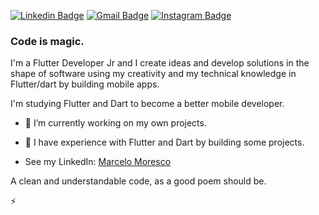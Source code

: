 [![Linkedin Badge](https://img.shields.io/badge/-LinkedIn-blue?style=flat&logo=Linkedin&logoColor=white&link=https://www.linkedin.com/in/marcelo-adriel-moresco-a32104179/)](https://www.linkedin.com/in/marcelo-adriel-moresco-a32104179/)
[![Gmail Badge](https://img.shields.io/badge/-Gmail-c14438?style=flat&logo=Gmail&logoColor=white&link=mailto:marcelomoresco0@gmail.com)](mailto:marcelomoresco0@gmail.com)
[![Instagram Badge](https://img.shields.io/badge/-Instagram-C13584?style=flat&labelColor=C13584&logo=instagram&logoColor=white&link=https://www.instagram.com/marcelomoresco/)](https://www.instagram.com/marcelomoresco/)

### Code is magic.

I'm a Flutter Developer Jr and I create ideas and develop solutions in the shape of software using my creativity and my technical knowledge in Flutter/dart by building mobile apps.

I'm studying Flutter and Dart to become a better mobile developer.

- 🔭 I’m currently working on my own projects.
- 🌱 I have experience with Flutter and Dart by building some projects.

- See my LinkedIn: [Marcelo Moresco](https://www.linkedin.com/in/marcelo-adriel-moresco-a32104179/)

A clean and understandable code, as a good poem should be.

⚡
